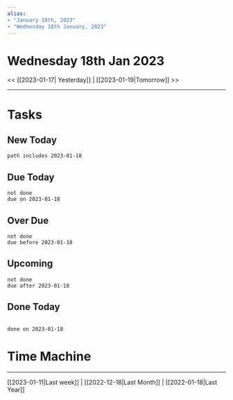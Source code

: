 ```yaml
---
alias: 
- "January 18th, 2023"
- "Wednesday 18th January, 2023"
---
```

# Wednesday 18th Jan 2023
<< [[2023-01-17| Yesterday]] | [[2023-01-19|Tomorrow]] >>

---





# Tasks

## New Today

```tasks
path includes 2023-01-18
```

## Due Today

```tasks
not done
due on 2023-01-18
```

## Over Due

```tasks
not done
due before 2023-01-18
```

## Upcoming

```tasks
not done
due after 2023-01-18
```

## Done Today

```tasks

done on 2023-01-18

```

# Time Machine

---
[[2023-01-11|Last week]] |  [[2022-12-18|Last Month]] | [[2022-01-18|Last Year]]
